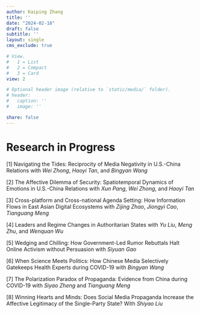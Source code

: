 ```yaml
---
author: Kaiping Zhang
title: ''
date: "2024-02-18"
draft: false
subtitle: ''
layout: single
cms_exclude: true

# View.
#   1 = List
#   2 = Compact
#   3 = Card
view: 2

# Optional header image (relative to `static/media/` folder).
# header:
#   caption: ''
#   image: ''

share: false
---
```


<!-- <style>
/* 修改 body 的文字颜色为 #666666 (深灰) */
body {
    color: #666666 !important;
}
</style> -->

<!-- # <span style="color:black;font-family:Times New Roman">**Under Review**</span> -->
<!-- # <span style="color:black;">**Research in Progress**</span> -->

# Research in Progress
[1] Navigating the Tides: Reciprocity of Media Negativity in U.S.-China Relations with *Wei Zhong*, *Haoyi Tan*, and *Bingyan Wang*

[2] The Affective Dilemma of Security: Spatiotemporal Dynamics of Emotions in U.S.-China Relations with *Xun Pang*, *Wei Zhong*, and *Haoyi Tan*

[3]	Cross-platform and Cross-national Agenda Setting: How Information Flows in East Asian Digital Ecosystems with *Zijing Zhao*, *Jiongyi Cao*, *Tianguang Meng*

[4]	Leaders and Regime Changes in Authoritarian States with *Yu Liu*, *Meng Zhu*, and *Wenquan Wu*

[5] Wedging and Chilling: How Government-Led Rumor Rebuttals Halt Online Activism without Persuasion with *Siyuan Gao*

[6] When Science Meets Politics: How Chinese Media Selectively Gatekeeps Health Experts during COVID-19 with *Bingyan Wang*

[7] The Polarization Paradox of Propaganda: Evidence from China during COVID-19 with *Siyao Zheng* and *Tianguang Meng*

[8] Winning Hearts and Minds: Does Social Media Propaganda Increase the Affective Legitimacy of the Single-Party State? With *Shiyao Liu*

